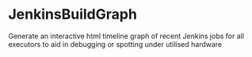 # JenkinsBuildGraph
Generate an interactive html timeline graph of recent Jenkins jobs for all executors to aid in debugging or spotting under utilised hardware
